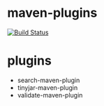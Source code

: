 # maven-plugins

  [![Build Status](https://travis-ci.org/mrwilson/maven-plugins.png?branch=master)](https://travis-ci.org/mrwilson/maven-plugins)

# plugins

 * search-maven-plugin
 * tinyjar-maven-plugin
 * validate-maven-plugin
